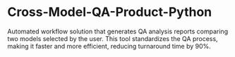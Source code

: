 # Cross-Model-QA-Product-Python
Automated workflow solution that generates QA analysis reports comparing two models selected by the user. This tool standardizes the QA process, making it faster and more efficient, reducing turnaround time by 90%.
